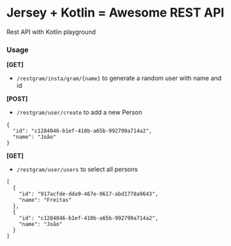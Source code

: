 # Jersey + Kotlin = Awesome REST API

Rest API with Kotlin playground


### Usage
**[GET]**
+ `/restgram/insta/gram/{name}` to generate a random user with name and id

**[POST]**
+ `/restgram/user/create` to add a new Person

```
{
  "id": "c1284046-b1ef-410b-a65b-992799a714a2",
  "name": "João"
}
```

**[GET]**
+ `/restgram/user/users` to select all persons

```
[
  {
    "id": "917acfde-dda9-467e-9617-abd1778a9643",
    "name": "Freitas"
  },
  {
    "id": "c1284046-b1ef-410b-a65b-992799a714a2",
    "name": "João"
  }
]
```